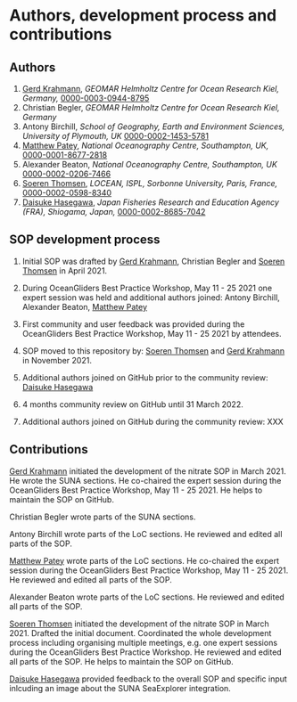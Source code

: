 # Authors, development process and contributions

## Authors
  1. [Gerd Krahmann](https://github.com/gkrahmann), *GEOMAR Helmholtz Centre for Ocean Research Kiel, Germany,* [0000-0003-0944-8795](https://orcid.org/0000-0003-0944-8795) 
  2. Christian Begler, *GEOMAR Helmholtz Centre for Ocean Research Kiel, Germany* 
  3. Antony Birchill, *School of Geography, Earth and Environment Sciences, University of Plymouth, UK* [0000-0002-1453-5781](https://orcid.org/0000-0002-1453-5781)
  4. [Matthew Patey](https://github.com/mpatey), *National Oceanography Centre, Southampton, UK,* [0000-0001-8677-2818](https://orcid.org/0000-0001-8677-2818)
  5. Alexander Beaton, *National Oceanography Centre, Southampton, UK* [0000-0002-0206-7466](https://orcid.org/0000-0002-0206-7466)
  6. [Soeren Thomsen](https://github.com/soerenthomsen), *LOCEAN, ISPL, Sorbonne University, Paris, France,* [0000-0002-0598-8340](https://orcid.org/0000-0002-0598-8340)
  7. [Daisuke Hasegawa](https://github.com/daisuke-hasegawa), *Japan Fisheries Research and Education Agency (FRA), Shiogama, Japan,* [0000-0002-8685-7042](https://orcid.org/0000-0002-8685-7042)

 
## SOP development process

1) Initial SOP was drafted by [Gerd Krahmann](https://github.com/gkrahmann), Christian Begler and [Soeren Thomsen](https://github.com/soerenthomsen) in April 2021. 

2) During OceanGliders Best Practice Workshop, May 11 - 25 2021 one expert session was held and
additional authors joined: Antony Birchill, Alexander Beaton, [Matthew Patey](https://github.com/mpatey)

3) First community and user feedback was provided during the OceanGliders Best Practice Workshop, May 11 - 25 2021 by attendees. 

4) SOP moved to this repository by: [Soeren Thomsen](https://github.com/soerenthomsen) and [Gerd Krahmann](https://github.com/gkrahmann) in November 2021. 

5) Additional authors joined on GitHub prior to the community review: [Daisuke Hasegawa](https://github.com/daisuke-hasegawa)

6) 4 months community review on GitHub until 31 March 2022.

7) Additional authors joined on GitHub during the community review: XXX

## Contributions 
[Gerd Krahmann](https://github.com/gkrahmann) initiated the development of the nitrate SOP in March 2021. He wrote the SUNA sections. He co-chaired the expert session during the OceanGliders Best Practice Workshop, May 11 - 25 2021. He helps to maintain the SOP on GitHub.

Christian Begler wrote parts of the SUNA sections.

Antony Birchill wrote parts of the LoC sections.
He reviewed and edited all parts of the SOP. 

[Matthew Patey](https://github.com/mpatey) wrote parts of the LoC sections. 
He co-chaired the expert session during the OceanGliders Best Practice Workshop, May 11 - 25 2021.
He reviewed and edited all parts of the SOP. 

Alexander Beaton wrote parts of the LoC sections.
He reviewed and edited all parts of the SOP. 

[Soeren Thomsen](https://github.com/soerenthomsen) initiated the development of the nitrate SOP in March 2021. 
Drafted the initial document. 
Coordinated the whole development process including organising multiple meetings, e.g. one expert sessions during the OceanGliders Best Practice Workshop. 
He reviewed and edited all parts of the SOP. 
He helps to maintain the SOP on GitHub.

[Daisuke Hasegawa](https://github.com/daisuke-hasegawa) provided feedback to the overall SOP and specific input inlcuding an image about the SUNA SeaExplorer integration. 
